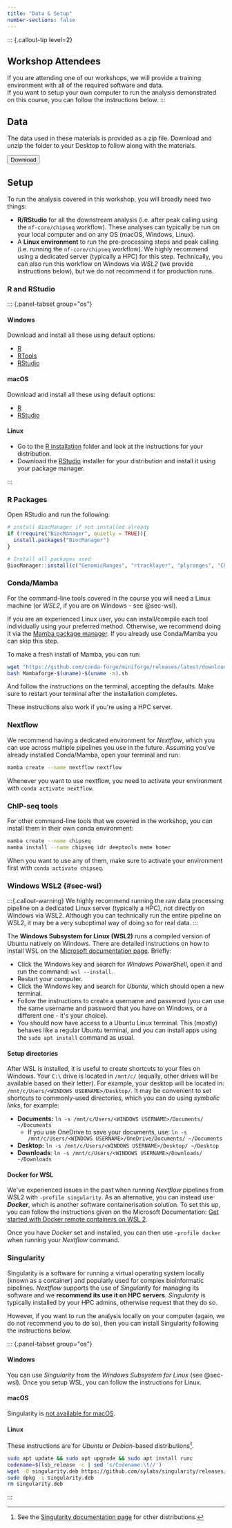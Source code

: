```yaml
---
title: "Data & Setup"
number-sections: false
---
```


<!-- 
Note for Training Developers:
We provide instructions for commonly-used software as commented sections below.
Uncomment the sections relevant for your materials, and add additional instructions where needed (e.g. specific packages used).
Note that we use tabsets to provide instructions for all three major operating systems.
-->

::: {.callout-tip level=2}
## Workshop Attendees

If you are attending one of our workshops, we will provide a training environment with all of the required software and data.  
If you want to setup your own computer to run the analysis demonstrated on this course, you can follow the instructions below.
:::

## Data

The data used in these materials is provided as a zip file. 
Download and unzip the folder to your Desktop to follow along with the materials.

<!-- Note for Training Developers: add the link to 'href' -->
<a href="https://www.dropbox.com/sh/0obk40tzxscqdez/AADJVWnZd3h8UoHlbYRq64wVa?dl=1">
  <button class="btn"><i class="fa fa-download"></i> Download</button>
</a>

## Setup

To run the analysis covered in this workshop, you will broadly need two things: 

- **R/RStudio** for all the downstream analysis (i.e. after peak calling using the `nf-core/chipseq` workflow). 
  These analyses can typically be run on your local computer and on any OS (macOS, Windows, Linux).
- A **Linux environment** to run the pre-processing steps and peak calling (i.e. running the `nf-core/chipseq` workflow). 
  We highly recommend using a dedicated server (typically a HPC) for this step. 
  Technically, you can also run this workflow on Windows via _WSL2_ (we provide instructions below), but we do not recommend it for production runs. 


### R and RStudio

::: {.panel-tabset group="os"}

#### Windows

Download and install all these using default options:

- [R](https://cran.r-project.org/bin/windows/base/release.html)
- [RTools](https://cran.r-project.org/bin/windows/Rtools/)
- [RStudio](https://www.rstudio.com/products/rstudio/download/#download)

#### macOS

Download and install all these using default options:

- [R](https://cran.r-project.org/bin/macosx/)
- [RStudio](https://www.rstudio.com/products/rstudio/download/#download)

#### Linux

- Go to the [R installation](https://cran.r-project.org/bin/linux/) folder and look at the instructions for your distribution.
- Download the [RStudio](https://www.rstudio.com/products/rstudio/download/#download) installer for your distribution and install it using your package manager.

:::


### R Packages

Open RStudio and run the following: 

```r
# install BiocManager if not installed already
if (!require("BiocManager", quietly = TRUE)){
  install.packages("BiocManager")
}

# Install all packages used
BiocManager::install(c("GenomicRanges", "rtracklayer", "plyranges", "ChIPseeker", "profileplyr", "ggplot2", "DiffBind"))
```


### Conda/Mamba

For the command-line tools covered in the course you will need a Linux machine (or _WSL2_, if you are on Windows - see @sec-wsl).

If you are an experienced Linux user, you can install/compile each tool individually using your preferred method. 
Otherwise, we recommend doing it via the [Mamba package manager](https://mamba.readthedocs.io/en/latest/installation.html). 
If you already use Conda/Mamba you can skip this step. 

To make a fresh install of Mamba, you can run: 

```bash
wget "https://github.com/conda-forge/miniforge/releases/latest/download/Mambaforge-$(uname)-$(uname -m).sh"
bash Mambaforge-$(uname)-$(uname -m).sh
```

And follow the instructions on the terminal, accepting the defaults. 
Make sure to restart your terminal after the installation completes.

These instructions also work if you're using a HPC server.


### Nextflow

We recommend having a dedicated environment for _Nextflow_, which you can use across multiple pipelines you use in the future. 
Assuming you've already installed Conda/Mamba, open your terminal and run: 

```bash
mamba create --name nextflow nextflow
```

Whenever you want to use nextflow, you need to activate your environment with `conda activate nextflow`.


### ChIP-seq tools

For other command-line tools that we covered in the workshop, you can install them in their own conda environment:

```bash
mamba create --name chipseq
mamba install --name chipseq idr deeptools meme homer
```

When you want to use any of them, make sure to activate your environment first with `conda activate chipseq`.


### Windows WSL2 {#sec-wsl}

:::{.callout-warning}
We highly recommend running the raw data processing pipeline on a dedicated Linux server (typically a HPC), not directly on Windows via WSL2.
Although you can technically run the entire pipeline on WSL2, it may be a very suboptimal way of doing so for real data.
:::

The **Windows Subsystem for Linux (WSL2)** runs a compiled version of Ubuntu natively on Windows. 
There are detailed instructions on how to install WSL on the [Microsoft documentation page](https://learn.microsoft.com/en-us/windows/wsl/install). 
Briefly:

- Click the Windows key and search for  _Windows PowerShell_, open it and run the command: `wsl --install`.
- Restart your computer. 
- Click the Windows key and search for _Ubuntu_, which should open a new terminal. 
- Follow the instructions to create a username and password (you can use the same username and password that you have on Windows, or a different one - it's your choice). 
- You should now have access to a Ubuntu Linux terminal. 
  This (mostly) behaves like a regular Ubuntu terminal, and you can install apps using the `sudo apt install` command as usual. 

#### Setup directories

After WSL is installed, it is useful to create shortcuts to your files on Windows. 
Your `C:\` drive is located in `/mnt/c/` (equally, other drives will be available based on their letter). 
For example, your desktop will be located in: `/mnt/c/Users/<WINDOWS USERNAME>/Desktop/`. 
It may be convenient to set shortcuts to commonly-used directories, which you can do using _symbolic links_, for example: 

- **Documents:** `ln -s /mnt/c/Users/<WINDOWS USERNAME>/Documents/ ~/Documents`
  - If you use OneDrive to save your documents, use: `ln -s /mnt/c/Users/<WINDOWS USERNAME>/OneDrive/Documents/ ~/Documents`
- **Desktop:** `ln -s /mnt/c/Users/<WINDOWS USERNAME>/Desktop/ ~/Desktop`
- **Downloads**: `ln -s /mnt/c/Users/<WINDOWS USERNAME>/Downloads/ ~/Downloads`


#### Docker for WSL

We've experienced issues in the past when running _Nextflow_ pipelines from WSL2 with `-profile singularity`. 
As an alternative, you can instead use **_Docker_**, which is another software containerisation solution. 
To set this up, you can follow the instructions given on the Microsoft Documentation: [Get started with Docker remote containers on WSL 2](https://learn.microsoft.com/en-us/windows/wsl/tutorials/wsl-containers).

Once you have _Docker_ set and installed, you can then use `-profile docker` when running your _Nextflow_ command.


### Singularity

Singularity is a software for running a virtual operating system locally (known as a container) and popularly used for complex bioinformatic pipelines. 
_Nextflow_ supports the use of _Singularity_ for managing its software and we **recommend its use it on HPC servers**. 
_Singularity_ is typically installed by your HPC admins, otherwise request that they do so. 

However, if you want to run the analysis locally on your computer (again, we do not recommend you to do so), then you can install Singularity following the instructions below.

::: {.panel-tabset group="os"}

#### Windows

You can use _Singularity_ from the _Windows Subsystem for Linux_ (see @sec-wsl).
Once you setup WSL, you can follow the instructions for Linux.

#### macOS

Singularity is [not available for macOS](https://docs.sylabs.io/guides/3.0/user-guide/installation.html#install-on-windows-or-mac).

#### Linux

These instructions are for _Ubuntu_ or _Debian_-based distributions[^1].

[^1]: See the [Singularity documentation page](https://docs.sylabs.io/guides/3.0/user-guide/installation.html#install-on-linux) for other distributions.

```bash
sudo apt update && sudo apt upgrade && sudo apt install runc
codename=$(lsb_release -c | sed 's/Codename:\t//')
wget -O singularity.deb https://github.com/sylabs/singularity/releases/download/v3.10.2/singularity-ce_3.11.4-${codename}_amd64.deb
sudo dpkg -i singularity.deb
rm singularity.deb
```

:::



<!-- 
### Visual Studio Code

::: {.panel-tabset group="os"}

#### Windows

- Go to the [Visual Studio Code download page](https://code.visualstudio.com/Download) and download the installer for your operating system. 
  Double-click the downloaded file to install the software, accepting all the default options. 
- After completing the installation, go to your Windows Menu, search for "Visual Studio Code" and launch the application. 
- Go to "_File > Preferences > Settings_", then select "_Text Editor > Files_" on the drop-down menu on the left. Scroll down to the section named "_EOL_" and choose "_\\n_" (this will ensure that the files you edit on Windows are compatible with the Linux operating system).

#### Mac OS

- Go to the [Visual Studio Code download page](https://code.visualstudio.com/Download) and download the installer for Mac.
- Go to the Downloads folder and double-click the file you just downloaded to extract the application. Drag-and-drop the "Visual Studio Code" file to your "Applications" folder. 
- You can now open the installed application to check that it was installed successfully (the first time you launch the application you will get a warning that this is an application downloaded from the internet - you can go ahead and click "Open").

#### Linux (Ubuntu)

- Go to the [Visual Studio Code download page](https://code.visualstudio.com/Download) and download the installer for your Linux distribution. Install the package using your system's installer.

:::
 -->
